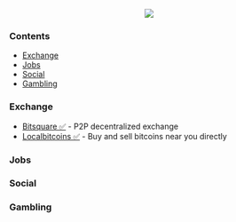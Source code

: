 <p align="center">
  <img src="http://www.userlogos.org/files/logos/Deva/blockchain1.png" />
</p>


### Contents

- [Exchange](#exchange)
- [Jobs](#jobs)
- [Social](#social)
- [Gambling](#gambling)

### Exchange
- [Bitsquare ✅](https://bitsquare.io) - P2P decentralized exchange
- [Localbitcoins ✅](https://localbitcoins.com/) - Buy and sell bitcoins near you directly

### Jobs

### Social

### Gambling
